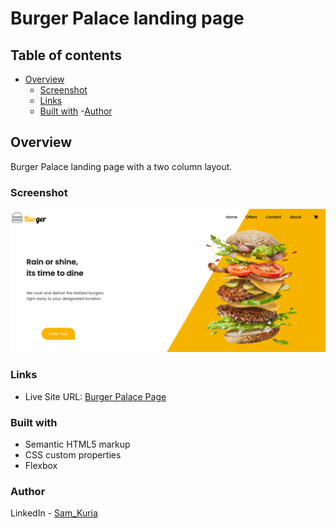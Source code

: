 # Burger Palace landing page

## Table of contents

- [Overview](#overview)
  - [Screenshot](#screenshot)
  - [Links](#links)
  - [Built with](#built-with)
-[Author](author)



## Overview

 Burger Palace landing page with a two column layout.

### Screenshot

![Website screenshot](./img/scrot.png)

### Links

- Live Site URL: [Burger Palace Page](https://90150n.github.io/burgerPalaceLanding/)

### Built with

- Semantic HTML5 markup
- CSS custom properties
- Flexbox

### Author
LinkedIn - [Sam_Kuria](https://www.linkedin.com/in/sam-kuria-0904b01a1)
